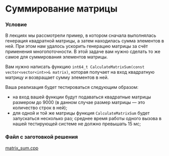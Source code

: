 # Суммирование матрицы

### Условие

В лекциях мы рассмотрели пример, в котором сначала выполнялась генерация квадратной матрицы, а затем находилась сумма элементов в ней. При этом нам удалось ускорить генерацию матрицы за счёт применения многопоточности. В этой задаче вам нужно сделать то же самое для суммирования элементов матрицы.

Вам нужно написать функцию `int64_t CalculateMatrixSum(const vector<vector<int>>& matrix)`, которая получает на вход квадратную матрицу и возвращает сумму элементов в ней.

Ваша реализация будет тестироваться следующим образом:

* на вход вашей функции будут подаваться квадратные матрицы размером до 9000 (в данном случае размер матрицы — это количество строк в ней);
* для одной и той же матрицы функция `CalculateMatrixSum` будет запускаться несколько раз; среднее время работы одного вызова в нашей тестирующей системе не должно превышать 15 мс;

### Файл с заготовкой решения

[matrix_sum.cpp](source/matrix_sum.cpp)
